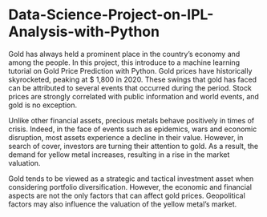 # Data-Science-Project-on-IPL-Analysis-with-Python

Gold has always held a prominent place in the country’s economy and among the people. In this project, this introduce to a machine learning tutorial on Gold Price Prediction with Python.
Gold prices have historically skyrocketed, peaking at $ 1,800 in 2020. These swings that gold has faced can be attributed to several events that occurred during the period. Stock prices are strongly correlated with public information and world events, and gold is no exception.

Unlike other financial assets, precious metals behave positively in times of crisis. Indeed, in the face of events such as epidemics, wars and economic disruption, most assets experience a decline in their value. However, in search of cover, investors are turning their attention to gold. As a result, the demand for yellow metal increases, resulting in a rise in the market valuation.

Gold tends to be viewed as a strategic and tactical investment asset when considering portfolio diversification. However, the economic and financial aspects are not the only factors that can affect gold prices. Geopolitical factors may also influence the valuation of the yellow metal’s market.


